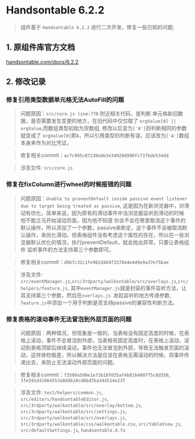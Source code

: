 # Handsontable 6.2.2
> 组件基于 `Handsontable 6.2.2` 进行二次开发，修复一些已知的问题;


## 1. 原组件库官方文档
[handsontable.com/docs/6.2.2](https://handsontable.com/docs/6.2.2/tutorial-quick-start.html)

## 2. 修改记录

### 修复引用类型数据单元格无法AutoFill的问题
> 问题原因：`src/core.js line:770` 附近相关代码，是判断 单元格新旧数据，是否需要发生变更的地方，在旧代码中仅仅取了 `orgValue[0] || orgValue`,而数组类型初始为空数组, 修改以后变为`['A']`则判断相同的参数就变成了 `orgValue[0]`即`A`，所以引用类型的判断有误，应该改为`['A']`数组本身来作为对比凭证。

> 修复相关commit：`ac7c995c87230ebb3e34928d990fc737bde534dd`
	
> 涉及文件: `src/core.js`


### 修复在fixColumn进行wheel的时候报错的问题
> 问题原因：`Unable to preventDefault inside passive event listener due to target being treated as passive`, 这是因为在新浏览器中，对滑动有优化，简单来说，因为原有的滑动事件中当浏览器监听到滑动的时候 他不能立马开始滚动页面，因为他不知道 你会不会在哪里取消这个事件的默认操作，所以添加了一个参数，passive来断定，这个事件不会被取消默认操作，来优化滑动。但表格组件没有考虑这个属性的存在，所以在一些浏览器默认优化的情况，执行preventDefault，就会抛出异常，只要让表格组件 监听事件的方法支持第三个参数即可。

> 修复相关commit：`d967c32c1fe982d469f337844e4d9e9a37e75bae`

> 涉及文件: `src/eventManager.js`,`src/3rdparty/walkontable/src/overlays.js`,`src/helpers/feature.js`, 其中`eventManager.js`就是封装的事件监听方法，让其支持第三个参数，然后在`overlays.js `发起监听的地方传递参数, `feature.js`中添加一个用于判断是否支持passive的兼容性判断方法。

### 修复表格的滚动事件无法冒泡到外层页面的问题
> 问题原因：两种情况，但现象是一致的，当表格没有固定高度的时候，在表格上滚动，事件不会冒泡到外部，当表格有固定高度时，在表格上滚动，滚动到表格顶部后继续滚动，事件也无法冒泡到外部，导致无法触发页面的滚动，这样体检极差，所以解决方法是应该在表格无需滚动的时候，将事件传递出去，来防止无法滚动外部页面的问题。

> 修复相关commit：`f3509a590e1e73b18f035af4b016400775c8d350`, `3fe591d41064553a8d4b10cd86d7ba344514e23f`

> 涉及文件: `test/helpers/common.js`, `src/editors/handsontableEditor.js`, `src/3rdparty/walkontable/src/overlay/bottom.js`, `src/3rdparty/walkontable/src/settings.js`, `src/3rdparty/walkontable/src/overlays.js`, `src/3rdparty/walkontable/css/walkontable.css`, `src/tableView.js`, `src/defaultSettings.js`, `handsontable.d.ts`

